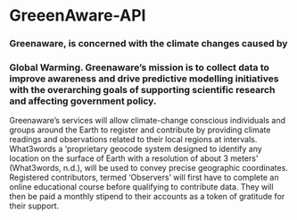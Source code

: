 # GreeenAware-API

### Greenaware, is concerned with the climate changes caused by 
### Global Warming.  Greenaware’s mission is to collect data to improve awareness and drive predictive modelling initiatives with the overarching goals of supporting scientific research and affecting government policy.

Greenaware’s services will allow climate-change conscious individuals and groups around the Earth to register 
and contribute by providing climate readings and observations related to their local regions at intervals. 
What3words a ‘proprietary geocode system designed to identify any location on the surface of Earth with a 
resolution of about 3 meters' (What3words, n.d.), will be used to convey precise geographic coordinates. 
Registered contributors, termed ‘Observers’ will first have to complete an online educational course before
qualifying to contribute data. They will then be paid a monthly stipend to their accounts as a token of gratitude 
for their support.  
